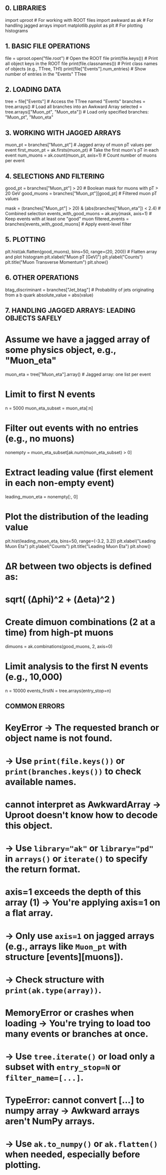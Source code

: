 ## 0. LIBRARIES
import uproot  # For working with ROOT files
import awkward as ak  # For handling jagged arrays
import matplotlib.pyplot as plt  # For plotting histograms

## 1. BASIC FILE OPERATIONS
file = uproot.open("file.root")  # Open the ROOT file
print(file.keys())  # Print all object keys in the ROOT file
print(file.classnames())  # Print class names of objects (e.g., TTree, TH1)
print(file["Events"].num_entries)  # Show number of entries in the "Events" TTree

## 2. LOADING DATA
tree = file["Events"]  # Access the TTree named "Events"
branches = tree.arrays()  # Load all branches into an Awkward Array
selected = tree.arrays(["Muon_pt", "Muon_eta"])  # Load only specified branches: "Muon_pt", "Muon_eta"

## 3. WORKING WITH JAGGED ARRAYS
muon_pt = branches["Muon_pt"]  # Jagged array of muon pT values per event
first_muon_pt = ak.firsts(muon_pt)  # Take the first muon's pT in each event
num_muons = ak.count(muon_pt, axis=1)  # Count number of muons per event

## 4. SELECTIONS AND FILTERING
good_pt = branches["Muon_pt"] > 20  # Boolean mask for muons with pT > 20 GeV
good_muons = branches["Muon_pt"][good_pt]  # Filtered muon pT values

mask = (branches["Muon_pt"] > 20) & (abs(branches["Muon_eta"]) < 2.4)  # Combined selection
events_with_good_muons = ak.any(mask, axis=1)  # Keep events with at least one "good" muon
filtered_events = branches[events_with_good_muons]  # Apply event-level filter

## 5. PLOTTING
plt.hist(ak.flatten(good_muons), bins=50, range=(20, 200))  # Flatten array and plot histogram
plt.xlabel("Muon pT [GeV]")
plt.ylabel("Counts")
plt.title("Muon Transverse Momentum")
plt.show()

## 6. OTHER OPERATIONS
btag_discriminant = branches["Jet_btag"]  # Probability of jets originating from a b quark
absolute_value = abs(value)

## 7. HANDLING JAGGED ARRAYS: LEADING OBJECTS SAFELY

# Assume we have a jagged array of some physics object, e.g., "Muon_eta"
muon_eta = tree["Muon_eta"].array()  # Jagged array: one list per event

# Limit to first N events
n = 5000
muon_eta_subset = muon_eta[:n]

# Filter out events with no entries (e.g., no muons)
nonempty = muon_eta_subset[ak.num(muon_eta_subset) > 0]

# Extract leading value (first element in each non-empty event)
leading_muon_eta = nonempty[:, 0]

# Plot the distribution of the leading value
plt.hist(leading_muon_eta, bins=50, range=(-3.2, 3.2))
plt.xlabel("Leading Muon Eta")
plt.ylabel("Counts")
plt.title("Leading Muon Eta")
plt.show()


# ΔR between two objects is defined as:
# sqrt( (Δphi)^2 + (Δeta)^2 )

# Create dimuon combinations (2 at a time) from high-pt muons
dimuons = ak.combinations(good_muons, 2, axis=0)

# Limit analysis to the first N events (e.g., 10,000)
n = 10000
events_firstN = tree.arrays(entry_stop=n)

## COMMON ERRORS

# KeyError → The requested branch or object name is not found.
#             → Use `print(file.keys())` or `print(branches.keys())` to check available names.

# cannot interpret as AwkwardArray → Uproot doesn't know how to decode this object.
#             → Use `library="ak"` or `library="pd"` in `arrays()` or `iterate()` to specify the return format.

# axis=1 exceeds the depth of this array (1) → You're applying axis=1 on a flat array.
#             → Only use `axis=1` on jagged arrays (e.g., arrays like `Muon_pt` with structure [events][muons]).
#             → Check structure with `print(ak.type(array))`.

# MemoryError or crashes when loading → You're trying to load too many events or branches at once.
#             → Use `tree.iterate()` or load only a subset with `entry_stop=N` or `filter_name=[...]`.

# TypeError: cannot convert [...] to numpy array → Awkward arrays aren't NumPy arrays.
#             → Use `ak.to_numpy()` or `ak.flatten()` when needed, especially before plotting.
